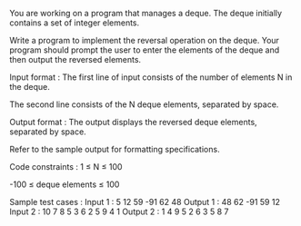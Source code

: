 You are working on a program that manages a deque. The deque initially contains a set of integer elements. 



Write a program to implement the reversal operation on the deque. Your program should prompt the user to enter the elements of the deque and then output the reversed elements.

Input format :
The first line of input consists of the number of elements N in the deque.

The second line consists of the N deque elements, separated by space.

Output format :
The output displays the reversed deque elements, separated by space.



Refer to the sample output for formatting specifications.

Code constraints :
1 ≤ N ≤ 100

-100 ≤ deque elements ≤ 100

Sample test cases :
Input 1 :
5
12 59 -91 62 48
Output 1 :
48 62 -91 59 12 
Input 2 :
10
7 8 5 3 6 2 5 9 4 1
Output 2 :
1 4 9 5 2 6 3 5 8 7 
